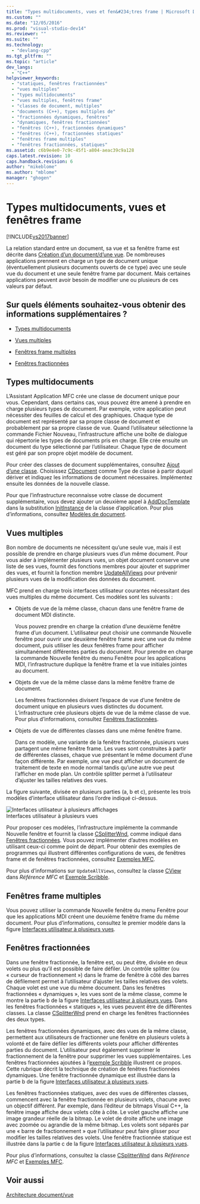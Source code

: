 ```yaml
---
title: "Types multidocuments, vues et fen&#234;tres frame | Microsoft Docs"
ms.custom: ""
ms.date: "12/05/2016"
ms.prod: "visual-studio-dev14"
ms.reviewer: ""
ms.suite: ""
ms.technology: 
  - "devlang-cpp"
ms.tgt_pltfrm: ""
ms.topic: "article"
dev_langs: 
  - "C++"
helpviewer_keywords: 
  - "statiques, fenêtres fractionnées"
  - "vues multiples"
  - "types multidocuments"
  - "vues multiples, fenêtres frame"
  - "classes de document, multiples"
  - "documents (C++), types multiples de"
  - "fractionnées dynamiques, fenêtres"
  - "dynamiques, fenêtres fractionnées"
  - "fenêtres (C++), fractionnées dynamiques"
  - "fenêtres (C++), fractionnées statiques"
  - "fenêtres frame multiples"
  - "fenêtres fractionnées, statiques"
ms.assetid: c6b9e4e0-7c9c-45f1-a804-aeac39c9a128
caps.latest.revision: 10
caps.handback.revision: 6
author: "mikeblome"
ms.author: "mblome"
manager: "ghogen"
---
```

# Types multidocuments, vues et fen&#234;tres frame
[!INCLUDE[vs2017banner](../assembler/inline/includes/vs2017banner.md)]

La relation standard entre un document, sa vue et sa fenêtre frame est décrite dans [Création d’un document\/d’une vue](../mfc/document-view-creation.md). De nombreuses applications prennent en charge un type de document unique \(éventuellement plusieurs documents ouverts de ce type\) avec une seule vue du document et une seule fenêtre frame par document. Mais certaines applications peuvent avoir besoin de modifier une ou plusieurs de ces valeurs par défaut.  
  
## Sur quels éléments souhaitez\-vous obtenir des informations supplémentaires ?  
  
-   [Types multidocuments](#_core_multiple_document_types)  
  
-   [Vues multiples](#_core_multiple_views)  
  
-   [Fenêtres frame multiples](#_core_multiple_frame_windows)  
  
-   [Fenêtres fractionnées](#_core_splitter_windows)  
  
##  <a name="_core_multiple_document_types"></a> Types multidocuments  
 L’Assistant Application MFC crée une classe de document unique pour vous. Cependant, dans certains cas, vous pouvez être amené à prendre en charge plusieurs types de document. Par exemple, votre application peut nécessiter des feuilles de calcul et des graphiques. Chaque type de document est représenté par sa propre classe de document et probablement par sa propre classe de vue. Quand l’utilisateur sélectionne la commande Fichier Nouveau, l’infrastructure affiche une boîte de dialogue qui répertorie les types de documents pris en charge. Elle crée ensuite un document du type sélectionné par l’utilisateur. Chaque type de document est géré par son propre objet modèle de document.  
  
 Pour créer des classes de document supplémentaires, consultez [Ajout d’une classe](../ide/adding-a-class-visual-cpp.md). Choisissez [CDocument](../mfc/reference/cdocument-class.md) comme Type de classe à partir duquel dériver et indiquez les informations de document nécessaires. Implémentez ensuite les données de la nouvelle classe.  
  
 Pour que l’infrastructure reconnaisse votre classe de document supplémentaire, vous devez ajouter un deuxième appel à [AddDocTemplate](../Topic/CWinApp::AddDocTemplate.md) dans la substitution [InitInstance](../Topic/CWinApp::InitInstance.md) de la classe d’application. Pour plus d’informations, consultez [Modèles de document](../mfc/document-templates-and-the-document-view-creation-process.md).  
  
##  <a name="_core_multiple_views"></a> Vues multiples  
 Bon nombre de documents ne nécessitent qu’une seule vue, mais il est possible de prendre en charge plusieurs vues d’un même document. Pour vous aider à implémenter plusieurs vues, un objet document conserve une liste de ses vues, fournit des fonctions membres pour ajouter et supprimer des vues, et fournit la fonction membre [UpdateAllViews](../Topic/CDocument::UpdateAllViews.md) pour prévenir plusieurs vues de la modification des données du document.  
  
 MFC prend en charge trois interfaces utilisateur courantes nécessitant des vues multiples du même document. Ces modèles sont les suivants :  
  
-   Objets de vue de la même classe, chacun dans une fenêtre frame de document MDI distincte.  
  
     Vous pouvez prendre en charge la création d’une deuxième fenêtre frame d’un document. L’utilisateur peut choisir une commande Nouvelle fenêtre pour ouvrir une deuxième fenêtre frame avec une vue du même document, puis utiliser les deux fenêtres frame pour afficher simultanément différentes parties du document. Pour prendre en charge la commande Nouvelle fenêtre du menu Fenêtre pour les applications MDI, l’infrastructure duplique la fenêtre frame et la vue initiales jointes au document.  
  
-   Objets de vue de la même classe dans la même fenêtre frame de document.  
  
     Les fenêtres fractionnées divisent l’espace de vue d’une fenêtre de document unique en plusieurs vues distinctes du document. L’infrastructure crée plusieurs objets de vue de la même classe de vue. Pour plus d’informations, consultez [Fenêtres fractionnées](#_core_splitter_windows).  
  
-   Objets de vue de différentes classes dans une même fenêtre frame.  
  
     Dans ce modèle, une variante de la fenêtre fractionnée, plusieurs vues partagent une même fenêtre frame. Les vues sont construites à partir de différentes classes, chaque vue présentant le même document d’une façon différente. Par exemple, une vue peut afficher un document de traitement de texte en mode normal tandis qu’une autre vue peut l’afficher en mode plan. Un contrôle splitter permet à l’utilisateur d’ajuster les tailles relatives des vues.  
  
 La figure suivante, divisée en plusieurs parties \(a, b et c\), présente les trois modèles d’interface utilisateur dans l’ordre indiqué ci\-dessus.  
  
 ![Interfaces utilisateur à plusieurs affichages](../mfc/media/vc37a71.png "vc37A71")  
Interfaces utilisateur à plusieurs vues  
  
 Pour proposer ces modèles, l’infrastructure implémente la commande Nouvelle fenêtre et fournit la classe [CSplitterWnd](../mfc/reference/csplitterwnd-class.md), comme indiqué dans [Fenêtres fractionnées](#_core_splitter_windows). Vous pouvez implémenter d’autres modèles en utilisant ceux\-ci comme point de départ. Pour obtenir des exemples de programmes qui illustrent différentes configurations de vues, de fenêtres frame et de fenêtres fractionnées, consultez [Exemples MFC](../top/visual-cpp-samples.md).  
  
 Pour plus d’informations sur `UpdateAllViews`, consultez la classe [CView](../mfc/reference/cview-class.md) dans *Référence MFC* et [Exemple Scribble](../top/visual-cpp-samples.md).  
  
##  <a name="_core_multiple_frame_windows"></a> Fenêtres frame multiples  
 Vous pouvez utiliser la commande Nouvelle fenêtre du menu Fenêtre pour que les applications MDI créent une deuxième fenêtre frame du même document. Pour plus d’informations, consultez le premier modèle dans la figure [Interfaces utilisateur à plusieurs vues](#_core_multiple.2d.view_user_interfaces).  
  
##  <a name="_core_splitter_windows"></a> Fenêtres fractionnées  
 Dans une fenêtre fractionnée, la fenêtre est, ou peut être, divisée en deux volets ou plus qu’il est possible de faire défiler. Un contrôle splitter \(ou « curseur de fractionnement »\) dans le frame de fenêtre à côté des barres de défilement permet à l’utilisateur d’ajuster les tailles relatives des volets. Chaque volet est une vue du même document. Dans les fenêtres fractionnées « dynamiques », les vues sont de la même classe, comme le montre la partie b de la figure [Interfaces utilisateur à plusieurs vues](#_core_multiple.2d.view_user_interfaces). Dans les fenêtres fractionnées « statiques », les vues peuvent être de différentes classes. La classe [CSplitterWnd](../mfc/reference/csplitterwnd-class.md) prend en charge les fenêtres fractionnées des deux types.  
  
 Les fenêtres fractionnées dynamiques, avec des vues de la même classe, permettent aux utilisateurs de fractionner une fenêtre en plusieurs volets à volonté et de faire défiler les différents volets pour afficher différentes parties du document. L’utilisateur peut également supprimer le fractionnement de la fenêtre pour supprimer les vues supplémentaires. Les fenêtres fractionnées ajoutées à l’[exemple Scribble](../top/visual-cpp-samples.md) illustrent ce propos. Cette rubrique décrit la technique de création de fenêtres fractionnées dynamiques. Une fenêtre fractionnée dynamique est illustrée dans la partie b de la figure [Interfaces utilisateur à plusieurs vues](#_core_multiple.2d.view_user_interfaces).  
  
 Les fenêtres fractionnées statiques, avec des vues de différentes classes, commencent avec la fenêtre fractionnée en plusieurs volets, chacune avec un objectif différent. Par exemple, dans l’éditeur de bitmaps Visual C\+\+, la fenêtre image affiche deux volets côte à côte. Le volet gauche affiche une image grandeur réelle de la bitmap. Le volet de droite affiche une image avec zoomée ou agrandie de la même bitmap. Les volets sont séparés par une « barre de fractionnement » que l’utilisateur peut faire glisser pour modifier les tailles relatives des volets. Une fenêtre fractionnée statique est illustrée dans la partie c de la figure [Interfaces utilisateur à plusieurs vues](#_core_multiple.2d.view_user_interfaces).  
  
 Pour plus d’informations, consultez la classe [CSplitterWnd](../mfc/reference/csplitterwnd-class.md) dans *Référence MFC* et [Exemples MFC](../top/visual-cpp-samples.md).  
  
## Voir aussi  
 [Architecture document\/vue](../mfc/document-view-architecture.md)